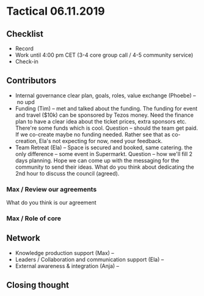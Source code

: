 # Tactical 06.11.2019

## Checklist

* Record
* Work until 4:00 pm CET \(3-4 core group call / 4-5 community service\)
* Check-in

## Contributors

* Internal governance clear plan, goals, roles, value exchange \(Phoebe\) – no upd
* Funding \(Tim\) – met and talked about the funding. The funding for event and travel \($10k\) can be sponsored by Tezos money. Need the finance plan to have a clear idea about the ticket prices, extra sponsors etc. There're some funds which is cool. Question – should the team get paid. If we co-create maybe no funding needed. Rather see that as co-creation, Ela's not expecting for now, need your feedback.
* Team Retreat \(Ela\) – Space is secured and booked, same catering. the only difference – some event in Supermarkt. Question – how we'll fill 2 days planning. Hope we can come up with the messaging for the community to send their ideas. What do you think about dedicating the 2nd hour to discuss the council \(agreed\).

### Max / Review our agreements

What do you think is our agreement

### Max / Role of core

## Network

* Knowledge production support \(Max\) – 
* Leaders / Collaboration and communication support \(Ela\) – 
* External awareness & integration \(Anja\) –

## Closing thought



